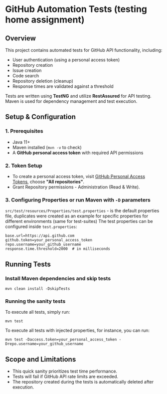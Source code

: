 
# GitHub Automation Tests (testing home assignment)

## Overview
This project contains automated tests for GitHub API functionality, including:
- User authentication (using a personal access token)
- Repository creation
- Issue creation
- Code search
- Repository deletion (cleanup)
- Response times are validated against a threshold

 Tests are written using **TestNG** and utilize **RestAssured** for API testing.  
Maven is used for dependency management and test execution.

## Setup & Configuration

### 1. Prerequisites
- Java 11+
- Maven installed (`mvn -v` to check)
- A **GitHub personal access token** with required API permissions

### 2. Token Setup
- To create a personal access token, visit [GitHub Personal Access Tokens](https://github.com/settings/personal-access-tokens/new), choose **"All repositories"**.
- Grant Repository permissions - Administration (Read & Write).

### 3. Configuring Properties or run Maven with `-D` parameters

`src/test/resources/Properties/test.properties` - is the default properties file, duplicates were created as an example for specific properties for different environments (same for test-suites)
The test properties can be configured inside `test.properties`:
```
base.url=https://api.github.com
github.token=your_personal_access_token
repo.username=your_github_username
response.time.threshold=2000  # in milliseconds
```

## Running Tests

### Install Maven dependencies and skip tests
```
mvn clean install -DskipTests
```

### Running the sanity tests
To execute all tests, simply run:
```
mvn test
```
To execute all tests with injected properties, for instance, you can run:
```
mvn test -Daccess.token=your_personal_access_token -Drepo.username=your_github_username
```

## Scope and Limitations
- This quick sanity prioritizes test time performance.
- Tests will fail if GitHub API rate limits are exceeded.
- The repository created during the tests is automatically deleted after execution.
